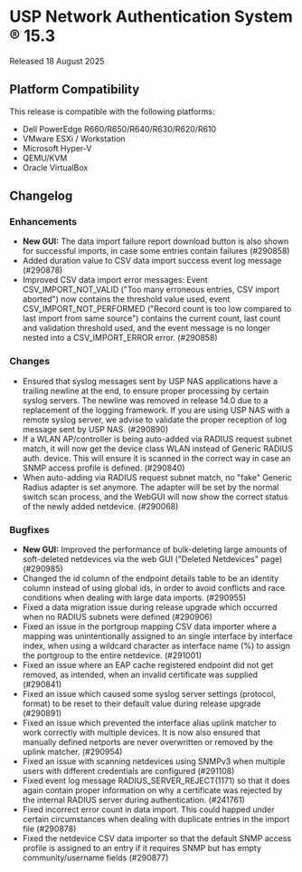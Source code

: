# USP Network Authentication System &reg; 15.3

Released 18 August 2025

## Platform Compatibility

This release is compatible with the following platforms:

* Dell PowerEdge R660/R650/R640/R630/R620/R610
* VMware ESXi / Workstation
* Microsoft Hyper-V
* QEMU/KVM
* Oracle VirtualBox

## Changelog

### Enhancements

* **New GUI:** The data import failure report download button is also shown for successful imports, in case some entries contain failures (#290858)
* Added duration value to CSV data import success event log message (#290878)
* Improved CSV data import error messages: Event CSV_IMPORT_NOT_VALID ("Too many erroneous entries, CSV import aborted") now contains the threshold value used, event CSV_IMPORT_NOT_PERFORMED ("Record count is too low compared to last import from same source") contains the current count, last count and validation threshold used, and the event message is no longer nested into a CSV_IMPORT_ERROR error.  (#290858)

### Changes

* Ensured that syslog messages sent by USP NAS applications have a trailing newline at the end, to ensure proper processing by certain syslog servers. The newline was removed in release 14.0 due to a replacement of the logging framework. If you are using USP NAS with a remote syslog server, we advise to validate the proper reception of log message sent by USP NAS. (#290890)
* If a WLAN AP/controller is being auto-added via RADIUS request subnet match, it will now get the device class WLAN instead of Generic RADIUS auth. device. This will ensure it is scanned in the correct way in case an SNMP access profile is defined. (#290840)
* When auto-adding via RADIUS request subnet match, no "fake" Generic Radius adapter is set anymore. The adapter will be set by the normal switch scan process, and the WebGUI will now show the correct status of the newly added netdevice. (#290068)

### Bugfixes

* **New GUI:** Improved the performance of bulk-deleting large amounts of soft-deleted netdevices via the web GUI ("Deleted Netdevices" page) (#290985)
* Changed the id column of the endpoint details table to be an identity column instead of using global ids, in order to avoid conflicts and race conditions when dealing with large data imports. (#290955)
* Fixed a data migration issue during release upgrade which occurred when no RADIUS subnets were defined (#290906)
* Fixed an issue in the portgroup mapping CSV data importer where a mapping was unintentionally assigned to an single interface by interface index, when using a wildcard character as interface name (%) to assign the portgroup to the entire netdevice. (#291001)
* Fixed an issue where an EAP cache registered endpoint did not get removed, as intended, when an invalid certificate was supplied (#290841)
* Fixed an issue which caused some syslog server settings (protocol, format) to be reset to their default value during release upgrade (#290891)
* Fixed an issue which prevented the interface alias uplink matcher to work correctly with multiple devices. It is now also ensured that manually defined netports are never overwritten or removed by the uplink matcher. (#290954)
* Fixed an issue with scanning netdevices using SNMPv3 when multiple users with different credentials are configured (#291108)
* Fixed event log message RADIUS_SERVER_REJECT(1171) so that it does again contain proper information on why a certificate was rejected by the internal RADIUS server during authentication. (#241761)
* Fixed incorrect error count in data import. This could happed under certain circumstances when dealing with duplicate entries in the import file (#290878)
* Fixed the netdevice CSV data importer so that the default SNMP access profile is assigned to an entry if it requires SNMP but has empty community/username fields (#290877)

